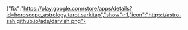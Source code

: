 {"fix":"https://play.google.com/store/apps/details?id=horoscope_astrology.tarot.sarkitap","show":-1,"icon":"https://astro-sah.github.io/ads/darvish.png"}
